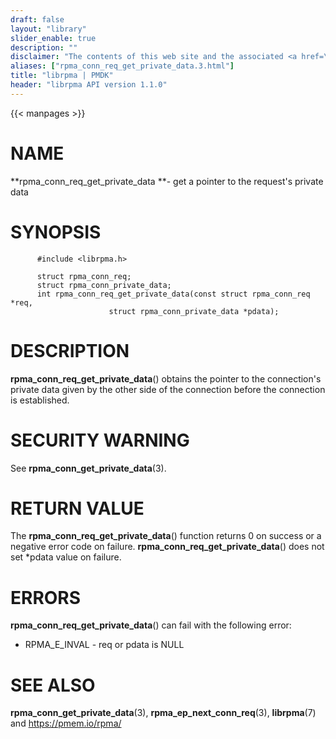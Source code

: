 ```yaml
---
draft: false
layout: "library"
slider_enable: true
description: ""
disclaimer: "The contents of this web site and the associated <a href=\"https://github.com/pmem\">GitHub repositories</a> are BSD-licensed open source."
aliases: ["rpma_conn_req_get_private_data.3.html"]
title: "librpma | PMDK"
header: "librpma API version 1.1.0"
---
```

{{< manpages >}}

[comment]: <> (SPDX-License-Identifier: BSD-3-Clause)
[comment]: <> (Copyright 2020-2022, Intel Corporation)

# NAME

**rpma_conn_req_get_private_data **- get a pointer to the request\'s
private data

# SYNOPSIS

          #include <librpma.h>

          struct rpma_conn_req;
          struct rpma_conn_private_data;
          int rpma_conn_req_get_private_data(const struct rpma_conn_req *req,
                          struct rpma_conn_private_data *pdata);

# DESCRIPTION

**rpma_conn_req_get_private_data**() obtains the pointer to the
connection\'s private data given by the other side of the connection
before the connection is established.

# SECURITY WARNING

See **rpma_conn_get_private_data**(3).

# RETURN VALUE

The **rpma_conn_req_get_private_data**() function returns 0 on success
or a negative error code on failure.
**rpma_conn_req_get_private_data**() does not set \*pdata value on
failure.

# ERRORS

**rpma_conn_req_get_private_data**() can fail with the following error:

-   RPMA_E\_INVAL - req or pdata is NULL

# SEE ALSO

**rpma_conn_get_private_data**(3), **rpma_ep_next_conn_req**(3),
**librpma**(7) and https://pmem.io/rpma/
